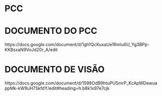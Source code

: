 # PCC

<h1>DOCUMENTO DO PCC</h1>
https://docs.google.com/document/d/1gh1QcKuxaUe1Rmlu6U_Yg3BPp-KKBsxaN9VoJd20r_A/edit

<h1>DOCUMENTO DE VISÃO</h1>
https://docs.google.com/document/d/1598OdB9htuPUSmrP_KcApWDewuappMk-kW9uH7SkfdY/edit#heading=h.b8k1x97e7cjk
